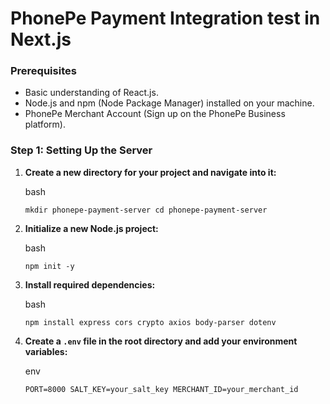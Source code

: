 # PhonePe Payment Integration test in Next.js

### Prerequisites

-   Basic understanding of React.js.
-   Node.js and npm (Node Package Manager) installed on your machine.
-   PhonePe Merchant Account (Sign up on the PhonePe Business platform).

### Step 1: Setting Up the Server

1.  **Create a new directory for your project and navigate into it:**

    bash

    ```
    mkdir phonepe-payment-server cd phonepe-payment-server
    ```

3.  **Initialize a new Node.js project:**

    bash

    ```
    npm init -y
    ```

5.  **Install required dependencies:**

    bash

    ```
    npm install express cors crypto axios body-parser dotenv
    ```

7.  **Create a `.env` file in the root directory and add your environment variables:**

    env
    
    ```
    PORT=8000 SALT_KEY=your_salt_key MERCHANT_ID=your_merchant_id
    ```
    


